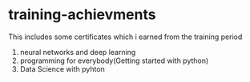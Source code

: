 # training-achievments
This includes some certificates which i earned from the training period
1. neural networks and deep learning
2. programming for everybody(Getting started with python)
3. Data Science with pyhton 
